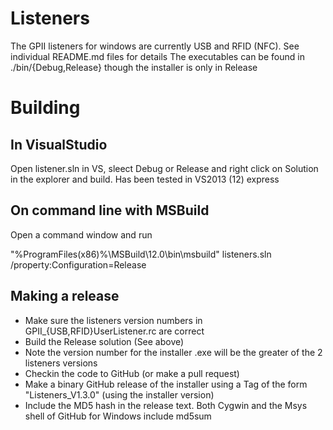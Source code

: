 # Listeners

The GPII listeners for windows are currently USB and RFID (NFC). See individual README.md files for details
The executables can be found in ./bin/{Debug,Release} though the installer is only in Release

# Building

## In VisualStudio

Open listener.sln in VS, sleect Debug or Release and right click on Solution in the explorer and build.
Has been tested in VS2013 (12) express

## On command line with MSBuild

Open a command window and run

"%ProgramFiles(x86)%\MSBuild\12.0\bin\msbuild" listeners.sln /property:Configuration=Release

## Making a release

* Make sure the listeners version numbers in GPII_{USB,RFID}UserListener.rc are correct
* Build the Release solution (See above)
* Note the version number for the installer .exe will be the greater of the 2 listeners versions
* Checkin the code to GitHub (or make a pull request)
* Make a binary GitHub release of the installer using a Tag of the form "Listeners_V1.3.0" (using the installer version)
* Include the MD5 hash in the release text. Both Cygwin and the Msys shell of GitHub for Windows include md5sum